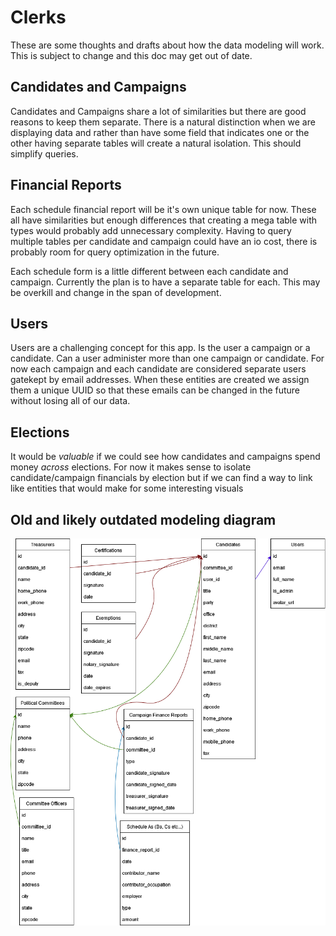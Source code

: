 # Clerks
These are some thoughts and drafts about how the data modeling will work. This
is subject to change and this doc may get out of date.

## Candidates and Campaigns
Candidates and Campaigns share a lot of similarities but there are good reasons
to keep them separate. There is a natural distinction when we are displaying
data and rather than have some field that indicates one or the other having
separate tables will create a natural isolation. This should simplify queries.

## Financial Reports
Each schedule financial report will be it's own unique table for now. These all
have similarities but enough differences that creating a mega table with types
would probably add unnecessary complexity. Having to query multiple tables
per candidate and campaign could have an io cost, there is probably room for
query optimization in the future.

Each schedule form is a little different between each candidate and campaign.
Currently the plan is to have a separate table for each. This may be overkill
and change in the span of development.

## Users
Users are a challenging concept for this app. Is the user a campaign or a
candidate. Can a user administer more than one campaign or candidate. For now
each campaign and each candidate are considered separate users gatekept by
email addresses. When these entities are created we assign them a unique UUID
so that these emails can be changed in the future without losing all of our
data.

## Elections
It would be *valuable* if we could see how candidates and campaigns spend money
*across* elections. For now it makes sense to isolate candidate/campaign
financials by election but if we can find a way to link like entities that
would make for some interesting visuals

## Old and likely outdated modeling diagram
![model relationship diagram](/clerks-diag.png)
